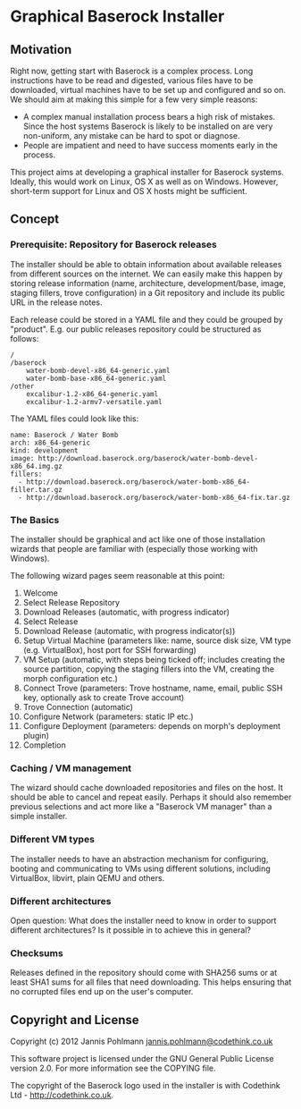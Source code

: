 # Graphical Baserock Installer

## Motivation

Right now, getting start with Baserock is a complex process. Long
instructions have to be read and digested, various files have to be
downloaded, virtual machines have to be set up and configured and so
on. We should aim at making this simple for a few very simple reasons:

* A complex manual installation process bears a high risk of mistakes.
  Since the host systems Baserock is likely to be installed on are
  very non-uniform, any mistake can be hard to spot or diagnose.
* People are impatient and need to have success moments early in the
  process.

This project aims at developing a graphical installer for Baserock
systems. Ideally, this would work on Linux, OS X as well as on Windows.
However, short-term support for Linux and OS X hosts might be
sufficient.

## Concept

### Prerequisite: Repository for Baserock releases

The installer should be able to obtain information about available
releases from different sources on the internet. We can easily make
this happen by storing release information (name, architecture,
development/base, image, staging fillers, trove configuration) in a
Git repository and include its public URL in the release notes.

Each release could be stored in a YAML file and they could be grouped
by "product". E.g. our public releases repository could be structured
as follows:

    /
    /baserock
        water-bomb-devel-x86_64-generic.yaml
        water-bomb-base-x86_64-generic.yaml
    /other
        excalibur-1.2-x86_64-generic.yaml
        excalibur-1.2-armv7-versatile.yaml

The YAML files could look like this:

    name: Baserock / Water Bomb
    arch: x86_64-generic
    kind: development
    image: http://download.baserock.org/baserock/water-bomb-devel-x86_64.img.gz
    fillers:
      - http://download.baserock.org/baserock/water-bomb-x86_64-filler.tar.gz
      - http://download.baserock.org/baserock/water-bomb-x86_64-fix.tar.gz

### The Basics

The installer should be graphical and act like one of those installation
wizards that people are familiar with (especially those working with
Windows).

The following wizard pages seem reasonable at this point:

1. Welcome
2. Select Release Repository
3. Download Releases (automatic, with progress indicator)
4. Select Release
5. Download Release (automatic, with progress indicator(s))
6. Setup Virtual Machine (parameters like: name, source disk size, VM
   type (e.g. VirtualBox), host port for SSH forwarding)
7. VM Setup (automatic, with steps being ticked off; includes creating
   the source partition, copying the staging fillers into the VM,
   creating the morph configuration etc.)
8. Connect Trove (parameters: Trove hostname, name, email, public SSH
   key, optionally ask to create Trove account)
9. Trove Connection (automatic)
10. Configure Network (parameters: static IP etc.)
11. Configure Deployment (parameters: depends on morph's deployment
    plugin)
12. Completion

### Caching / VM management

The wizard should cache downloaded repositories and files on the host.
It should be able to cancel and repeat easily. Perhaps it should also
remember previous selections and act more like a "Baserock VM manager"
than a simple installer.

### Different VM types

The installer needs to have an abstraction mechanism for configuring,
booting and communicating to VMs using different solutions, including
VirtualBox, libvirt, plain QEMU and others.

### Different architectures

Open question: What does the installer need to know in order to support
different architectures? Is it possible in to achieve this in general?

### Checksums

Releases defined in the repository should come with SHA256 sums or
at least SHA1 sums for all files that need downloading. This helps
ensuring that no corrupted files end up on the user's computer.

## Copyright and License

Copyright (c) 2012 Jannis Pohlmann <jannis.pohlmann@codethink.co.uk>

This software project is licensed under the GNU General Public License
version 2.0. For more information see the COPYING file.

The copyright of the Baserock logo used in the installer is with
Codethink Ltd - http://codethink.co.uk.
